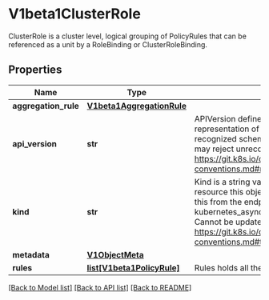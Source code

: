 # V1beta1ClusterRole

ClusterRole is a cluster level, logical grouping of PolicyRules that can be referenced as a unit by a RoleBinding or ClusterRoleBinding.
## Properties
Name | Type | Description | Notes
------------ | ------------- | ------------- | -------------
**aggregation_rule** | [**V1beta1AggregationRule**](V1beta1AggregationRule.md) |  | [optional] 
**api_version** | **str** | APIVersion defines the versioned schema of this representation of an object. Servers should convert recognized schemas to the latest internal value, and may reject unrecognized values. More info: https://git.k8s.io/community/contributors/devel/api-conventions.md#resources | [optional] 
**kind** | **str** | Kind is a string value representing the REST resource this object represents. Servers may infer this from the endpoint the kubernetes_asyncio.client submits requests to. Cannot be updated. In CamelCase. More info: https://git.k8s.io/community/contributors/devel/api-conventions.md#types-kinds | [optional] 
**metadata** | [**V1ObjectMeta**](V1ObjectMeta.md) |  | [optional] 
**rules** | [**list[V1beta1PolicyRule]**](V1beta1PolicyRule.md) | Rules holds all the PolicyRules for this ClusterRole | [optional] 

[[Back to Model list]](../README.md#documentation-for-models) [[Back to API list]](../README.md#documentation-for-api-endpoints) [[Back to README]](../README.md)


